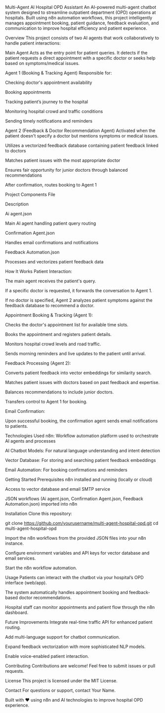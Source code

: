 Multi-Agent AI Hospital OPD Assistant
An AI-powered multi-agent chatbot system designed to streamline outpatient department (OPD) operations at hospitals. Built using n8n automation workflows, this project intelligently manages appointment booking, patient guidance, feedback evaluation, and communication to improve hospital efficiency and patient experience.

Overview
This project consists of two AI agents that work collaboratively to handle patient interactions:

Main Agent
Acts as the entry point for patient queries. It detects if the patient requests a direct appointment with a specific doctor or seeks help based on symptoms/medical issues.

Agent 1 (Booking & Tracking Agent)
Responsible for:

Checking doctor's appointment availability

Booking appointments

Tracking patient’s journey to the hospital

Monitoring hospital crowd and traffic conditions

Sending timely notifications and reminders

Agent 2 (Feedback & Doctor Recommendation Agent)
Activated when the patient doesn't specify a doctor but mentions symptoms or medical issues.

Utilizes a vectorized feedback database containing patient feedback linked to doctors

Matches patient issues with the most appropriate doctor

Ensures fair opportunity for junior doctors through balanced recommendations

After confirmation, routes booking to Agent 1

Project Components
File

Description

Ai agent.json

Main AI agent handling patient query routing

Confirmation Agent.json

Handles email confirmations and notifications

Feedback Automation.json

Processes and vectorizes patient feedback data

How It Works
Patient Interaction:

The main agent receives the patient's query.

If a specific doctor is requested, it forwards the conversation to Agent 1.

If no doctor is specified, Agent 2 analyzes patient symptoms against the feedback database to recommend a doctor.

Appointment Booking & Tracking (Agent 1):

Checks the doctor's appointment list for available time slots.

Books the appointment and registers patient details.

Monitors hospital crowd levels and road traffic.

Sends morning reminders and live updates to the patient until arrival.

Feedback Processing (Agent 2):

Converts patient feedback into vector embeddings for similarity search.

Matches patient issues with doctors based on past feedback and expertise.

Balances recommendations to include junior doctors.

Transfers control to Agent 1 for booking.

Email Confirmation:

Upon successful booking, the confirmation agent sends email notifications to patients.

Technologies Used
n8n: Workflow automation platform used to orchestrate AI agents and processes

AI Chatbot Models: For natural language understanding and intent detection

Vector Database: For storing and searching patient feedback embeddings

Email Automation: For booking confirmations and reminders

Getting Started
Prerequisites
n8n installed and running (locally or cloud)

Access to vector database and email SMTP service

JSON workflows (Ai agent.json, Confirmation Agent.json, Feedback Automation.json) imported into n8n

Installation
Clone this repository:

git clone https://github.com/yourusername/multi-agent-hospital-opd.git
cd multi-agent-hospital-opd

Import the n8n workflows from the provided JSON files into your n8n instance.

Configure environment variables and API keys for vector database and email services.

Start the n8n workflow automation.

Usage
Patients can interact with the chatbot via your hospital’s OPD interface (web/app).

The system automatically handles appointment booking and feedback-based doctor recommendations.

Hospital staff can monitor appointments and patient flow through the n8n dashboard.

Future Improvements
Integrate real-time traffic API for enhanced patient routing.

Add multi-language support for chatbot communication.

Expand feedback vectorization with more sophisticated NLP models.

Enable voice-enabled patient interaction.

Contributing
Contributions are welcome! Feel free to submit issues or pull requests.

License
This project is licensed under the MIT License.

Contact
For questions or support, contact Your Name.

Built with ❤️ using n8n and AI technologies to improve hospital OPD experience.
